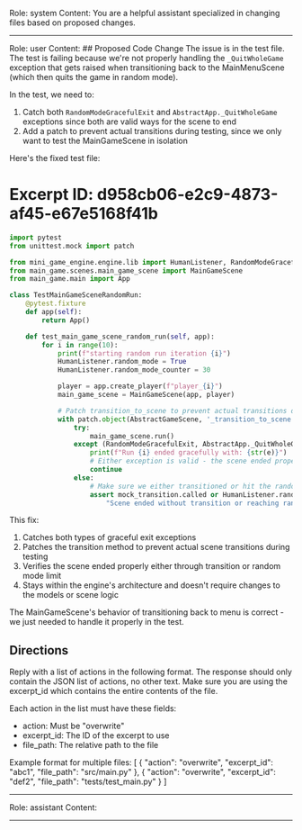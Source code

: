 Role: system
Content: You are a helpful assistant specialized in changing files based on proposed changes.
__________________
Role: user
Content: ## Proposed Code Change
The issue is in the test file. The test is failing because we're not properly handling the `_QuitWholeGame` exception that gets raised when transitioning back to the MainMenuScene (which then quits the game in random mode).

In the test, we need to:
1. Catch both `RandomModeGracefulExit` and `AbstractApp._QuitWholeGame` exceptions since both are valid ways for the scene to end
2. Add a patch to prevent actual transitions during testing, since we only want to test the MainGameScene in isolation

Here's the fixed test file:

# Excerpt ID: d958cb06-e2c9-4873-af45-e67e5168f41b
```python main_game/tests/test_main_game_scene.py
import pytest
from unittest.mock import patch

from mini_game_engine.engine.lib import HumanListener, RandomModeGracefulExit, AbstractApp
from main_game.scenes.main_game_scene import MainGameScene
from main_game.main import App

class TestMainGameSceneRandomRun:
    @pytest.fixture
    def app(self):
        return App()

    def test_main_game_scene_random_run(self, app):
        for i in range(10):
            print(f"starting random run iteration {i}")
            HumanListener.random_mode = True
            HumanListener.random_mode_counter = 30

            player = app.create_player(f"player_{i}")
            main_game_scene = MainGameScene(app, player)

            # Patch transition_to_scene to prevent actual transitions during test
            with patch.object(AbstractGameScene, '_transition_to_scene') as mock_transition:
                try:
                    main_game_scene.run()
                except (RandomModeGracefulExit, AbstractApp._QuitWholeGame) as e:
                    print(f"Run {i} ended gracefully with: {str(e)}")
                    # Either exception is valid - the scene ended properly
                    continue
                else:
                    # Make sure we either transitioned or hit the random mode limit
                    assert mock_transition.called or HumanListener.random_mode_counter <= 0, \
                        "Scene ended without transition or reaching random mode limit"
```

This fix:
1. Catches both types of graceful exit exceptions
2. Patches the transition method to prevent actual scene transitions during testing
3. Verifies the scene ended properly either through transition or random mode limit
4. Stays within the engine's architecture and doesn't require changes to the models or scene logic

The MainGameScene's behavior of transitioning back to menu is correct - we just needed to handle it properly in the test.

## Directions
Reply with a list of actions in the following format. The response should only contain the JSON list of actions, no other text.
Make sure you are using the excerpt_id which contains the entire contents of the file.

Each action in the list must have these fields:
- action: Must be "overwrite"
- excerpt_id: The ID of the excerpt to use
- file_path: The relative path to the file

Example format for multiple files:
[
    {
        "action": "overwrite",
        "excerpt_id": "abc1",
        "file_path": "src/main.py"
    },
    {
        "action": "overwrite",
        "excerpt_id": "def2",
        "file_path": "tests/test_main.py"
    }
]
__________________
Role: assistant
Content: 
__________________
